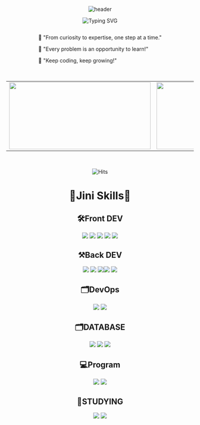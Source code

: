 <div align="center">

![header](https://capsule-render.vercel.app/api?type=waving&color=0:fbc2eb,100:a6c1ee&height=200&section=header&desc="Hello,%20I'm%20Jinju!%20🌱%20Striving%20to%20become%20a%20better%20developer."&descAlignY=35&descSize=28)


![Typing SVG](https://readme-typing-svg.demolab.com?font=Fira+Code&pause=1000&width=250&lines=Welcome+to+my+GitHub!)

<div style="display: inline-block; text-align: left;">

🌱 "From curiosity to expertise, one step at a time."

🌱 "Every problem is an opportunity to learn!"

🌱 "Keep coding, keep growing!"

</div></div></br>

<table align="center" border="0" style="border-collapse: collapse;">
  <tr>
    <td style="border: none;">
      <img src="https://github-readme-stats.vercel.app/api/top-langs/?username=JINI-PeachFuzz&layout=compact" width="380" height="180"/>
    </td>
    <td style="border: none;">
      <img src="https://github-readme-stats.vercel.app/api?username=JINI-PeachFuzz&hide=contribs,prs&show_icons=true&theme=dracula" width="380" height="180"/>
    </td>
  </tr>
</table>
</br>
<div align="center">

![Hits](https://hits.seeyoufarm.com/api/count/incr/badge.svg?url=https%3A%2F%2Fgithub.com%2Fgjbae1212%2Fhit-counter&count_bg=%23A6C1EE&title_bg=%23FF6AD5&icon=&icon_color=%23E7E7E7&title=hits&edge_flat=false)




<h1>🌱Jini Skills🌱</h1>

<h2>🛠Front DEV</h2>
<p>
<img src="https://img.shields.io/badge/html5-E34F26?style=for-the-badge&logo=html5&logoColor=white"> <img src="https://img.shields.io/badge/css3-1572B6?style=for-the-badge&logo=css3&logoColor=white"> <img src="https://img.shields.io/badge/javascript-F7DF1E?style=for-the-badge&logo=javascript&logoColor=white"> <img src="https://img.shields.io/badge/react-61DAFB?style=for-the-badge&logo=react&logoColor=white"> <img src="https://img.shields.io/badge/TypeScript-007ACC?style=for-the-badge&logo=typescript&logoColor=white">
</p>

<h2>⚒Back DEV</h2>
<p>
<img src="https://img.shields.io/badge/Java-ED8B00?style=for-the-badge&logo=openjdk&logoColor=white"> <img src="https://img.shields.io/badge/spring-6DB33F?style=for-the-badge&logo=spring&logoColor=white"> <img src="https://img.shields.io/badge/Spring Boot-6DB33F?style=for-the-badge&logo=Spring Boot&logoColor=white"><img src="https://img.shields.io/badge/springsecurity-6DB33F?style=for-the-badge&logo=springsecurity&logoColor=white"> <img src="https://img.shields.io/badge/javascript-F7DF1E?style=for-the-badge&logo=javascript&logoColor=white">
</p>

<h2>🗂DevOps</h2>
<p>
<img src="https://img.shields.io/badge/Amazon_AWS-FF9900?style=for-the-badge&logo=amazonaws&logoColor=white">
<img src="https://img.shields.io/badge/docker-%230db7ed.svg?style=for-the-badge&logo=docker&logoColor=white">
</p>

<h2>🗂DATABASE</h2>
<p>
<img src="https://img.shields.io/badge/Oracle-F80000?style=for-the-badge&logo=Oracle&logoColor=white"> <img src="https://img.shields.io/badge/dbeaver-382923?style=for-the-badge&logo=dbeaver&logoColor=white">
<img src="https://img.shields.io/badge/redis-%23DD0031.svg?&style=for-the-badge&logo=redis&logoColor=white">
</p>

<h2>💻Program</h2>
<p>
<img src="https://img.shields.io/badge/IntelliJ-000000.svg?style=for-the-badge&logo=intellij-idea&logoColor=white">
<img src="https://img.shields.io/badge/Visual Studio Code-007ACC?style=for-the-badge&">
</p>

<h2>📒STUDYING</h2>
<p>
<img src="https://img.shields.io/badge/javascript-F7DF1E?style=for-the-badge&logo=javascript&logoColor=white"> <img src="https://img.shields.io/badge/react-61DAFB?style=for-the-badge&logo=react&logoColor=white">
</p>
</div>